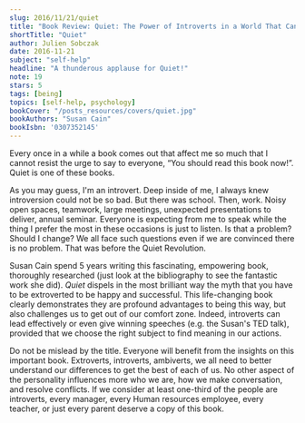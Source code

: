 ```yaml
---
slug: 2016/11/21/quiet
title: "Book Review: Quiet: The Power of Introverts in a World That Can't Stop Talking"
shortTitle: "Quiet"
author: Julien Sobczak
date: 2016-11-21
subject: "self-help"
headline: "A thunderous applause for Quiet!"
note: 19
stars: 5
tags: [being]
topics: [self-help, psychology]
bookCover: "/posts_resources/covers/quiet.jpg"
bookAuthors: "Susan Cain"
bookIsbn: '0307352145'
---
```



Every once in a while a book comes out that affect me so much that I cannot resist the urge to say to everyone, “You should read this book now!”. Quiet is one of these books.

As you may guess, I'm an introvert. Deep inside of me, I always knew introversion could not be so bad. But there was school. Then, work. Noisy open spaces, teamwork, large meetings, unexpected presentations to deliver, annual seminar. Everyone is expecting from me to speak while the thing I prefer the most in these occasions is just to listen. Is that a problem? Should I change? We all face such questions even if we are convinced there is no problem. That was before the Quiet Revolution.

Susan Cain spend 5 years writing this fascinating, empowering book, thoroughly researched (just look at the bibliography to see the fantastic work she did). *Quiet* dispels in the most brilliant way the myth that you have to be extroverted to be happy and successful. This life-changing book clearly demonstrates they are profound advantages to being this way, but also challenges us to get out of our comfort zone. Indeed, introverts can lead effectively or even give winning speeches (e.g. the Susan's TED talk), provided that we choose the right subject to find meaning in our actions.

Do not be mislead by the title. Everyone will benefit from the insights on this important book. Extroverts, introverts, ambiverts, we all need to better understand our differences to get the best of each of us. No other aspect of the personality influences more who we are, how we make conversation, and resolve conflicts. If we consider at least one-third of the people are introverts, every manager, every Human resources employee, every teacher, or just every parent deserve a copy of this book.

